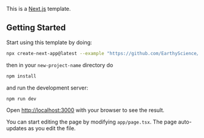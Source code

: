 This is a [Next.js](https://nextjs.org) template.

## Getting Started

Start using this template by doing:

```sh
npx create-next-app@latest --example "https://github.com/EarthyScience/next-project-site" [your-project-name]
```

then in your `new-project-name` directory do

```sh
npm install
```

and run the development server:

```bash
npm run dev
```

Open [http://localhost:3000](http://localhost:3000) with your browser to see the result.

You can start editing the page by modifying `app/page.tsx`. The page auto-updates as you edit the file.
